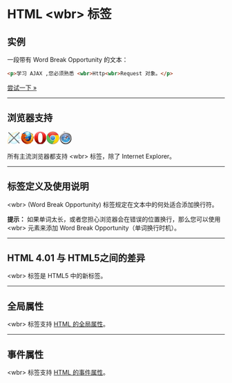 # HTML &lt;wbr&gt; 标签

## 实例

一段带有 Word Break Opportunity 的文本：

```HTML
<p>学习 AJAX ,您必须熟悉 <wbr>Http<wbr>Request 对象。</p> 
```

[尝试一下 »](http://www.runoob.com/try/try.php?filename=tryhtml5_wbr)

--------

## 浏览器支持

![Internet Explorer](images/incompatible_ie.gif)![Firefox](images/compatible_firefox.gif)![Opera](images/compatible_opera.gif)![Google Chrome](images/compatible_chrome.gif)![Safari](images/compatible_safari.gif)

所有主流浏览器都支持 &lt;wbr&gt; 标签，除了 Internet Explorer。

--------

## 标签定义及使用说明

&lt;wbr&gt; (Word Break Opportunity) 标签规定在文本中的何处适合添加换行符。

**提示：** 如果单词太长，或者您担心浏览器会在错误的位置换行，那么您可以使用 &lt;wbr&gt; 元素来添加 Word Break Opportunity（单词换行时机）。

--------

## HTML 4.01 与 HTML5之间的差异

&lt;wbr&gt; 标签是 HTML5 中的新标签。

--------

## 全局属性

&lt;wbr&gt; 标签支持 [HTML 的全局属性](003_ref-standardattributes.md)。

--------

## 事件属性

&lt;wbr&gt; 标签支持 [HTML 的事件属性](004_ref-eventattributes.md)。
